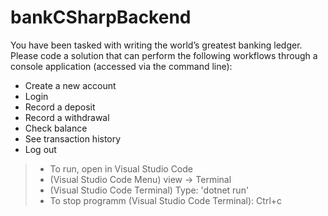# bankCSharpBackend
You have been tasked with writing the world’s greatest banking ledger. Please code a solution that can perform the following workflows through a console application (accessed via the command line):

* Create a new account
* Login
* Record a deposit
* Record a withdrawal
* Check balance
* See transaction history
* Log out

> * To run, open in Visual Studio Code
> * (Visual Studio Code Menu) view -> Terminal
> * (Visual Studio Code Terminal) Type: 'dotnet run'
> * To stop programm (Visual Studio Code Terminal): Ctrl+c

